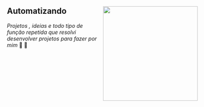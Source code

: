 ## Automatizando <img src="https://cdn-icons-png.flaticon.com/512/3581/3581076.png" align="right" width="250">

_Projetos , ideias e todo tipo de função repetida  que resolvi desenvolver projetos para fazer por mim_  🤖 🐍

